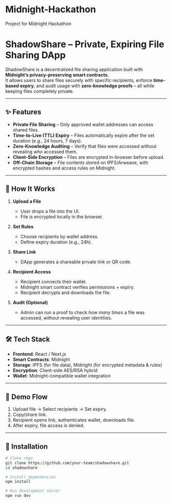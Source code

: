 # Midnight-Hackathon
Project for Midnight Hackathon

# ShadowShare – Private, Expiring File Sharing DApp

ShadowShare is a decentralized file sharing application built with **Midnight’s privacy-preserving smart contracts**.  
It allows users to share files securely with specific recipients, enforce **time-based expiry**, and audit usage with **zero-knowledge proofs** – all while keeping files completely private.  

---

## ✨ Features
- **Private File Sharing** – Only approved wallet addresses can access shared files.  
- **Time-to-Live (TTL) Expiry** – Files automatically expire after the set duration (e.g., 24 hours, 7 days).  
- **Zero-Knowledge Auditing** – Verify that files were accessed without revealing *who* accessed them.  
- **Client-Side Encryption** – Files are encrypted in-browser before upload.  
- **Off-Chain Storage** – File contents stored on IPFS/Arweave, with encrypted hashes and access rules on Midnight.  

---

## 🚀 How It Works
1. **Upload a File**  
   - User drops a file into the UI.  
   - File is encrypted locally in the browser.  

2. **Set Rules**  
   - Choose recipients by wallet address.  
   - Define expiry duration (e.g., 24h).  

3. **Share Link**  
   - DApp generates a shareable private link or QR code.  

4. **Recipient Access**  
   - Recipient connects their wallet.  
   - Midnight smart contract verifies permissions + expiry.  
   - Recipient decrypts and downloads the file.  

5. **Audit (Optional)**  
   - Admin can run a proof to check *how many times* a file was accessed, without revealing user identities.  

---

## 🛠️ Tech Stack
- **Frontend**: React / Next.js  
- **Smart Contracts**: Midnight  
- **Storage**: IPFS (for file data), Midnight (for encrypted metadata & rules)  
- **Encryption**: Client-side AES/RSA hybrid  
- **Wallet**: Midnight-compatible wallet integration  

---

## 📸 Demo Flow
1. Upload file → Select recipients → Set expiry.  
2. Copy/share link.  
3. Recipient opens link, authenticates wallet, downloads file.  
4. After expiry, file access is denied.  

---

## 🔧 Installation

```bash
# Clone repo
git clone https://github.com/your-team/shadowshare.git
cd shadowshare

# Install dependencies
npm install

# Run development server
npm run dev


